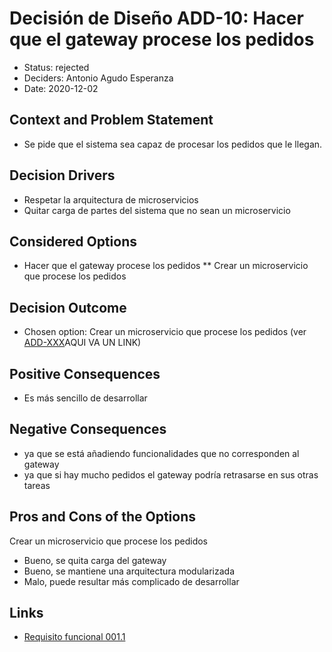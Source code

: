 # Decisión de Diseño ADD-10: Hacer que el gateway procese los pedidos
 
 
* Status: rejected
* Deciders: Antonio Agudo Esperanza
* Date: 2020-12-02
## Context and Problem Statement
* Se pide que el sistema sea capaz de procesar los pedidos que le llegan.
## Decision Drivers
* Respetar la arquitectura de microservicios
* Quitar carga de partes del sistema que no sean un microservicio
## Considered Options
* Hacer que el gateway procese los pedidos
** Crear un microservicio que procese los pedidos
## Decision Outcome
* Chosen option: Crear un microservicio que procese los pedidos (ver [ADD-XXX]()AQUI VA UN LINK)
## Positive Consequences
* Es más sencillo de desarrollar
## Negative Consequences
 * ya que se está añadiendo funcionalidades que no corresponden al gateway
 * ya que si hay mucho pedidos el gateway podría retrasarse en sus otras tareas
## Pros and Cons of the Options
Crear un microservicio que procese los pedidos
* Bueno, se quita carga del gateway
* Bueno, se mantiene una arquitectura modularizada
* Malo, puede resultar más complicado de desarrollar
 
## Links <!-- optional -->

* [Requisito funcional 001.1](https://github.com/Grupo3-DAS/Pr-ctica1-Captura-y-Representaci-n-de-Decisiones-de-Dise-o-Equipo-3/blob/main/DAS-P1-Alba_Sevillano_Portilla-TAREA1.pdf)
